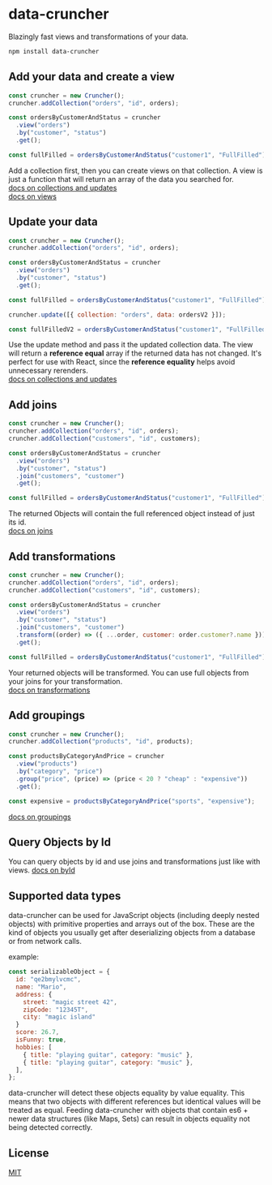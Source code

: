 # data-cruncher

Blazingly fast views and transformations of your data.

```bash
npm install data-cruncher
```

## Add your data and create a view

```js
const cruncher = new Cruncher();
cruncher.addCollection("orders", "id", orders);

const ordersByCustomerAndStatus = cruncher
  .view("orders")
  .by("customer", "status")
  .get();

const fullFilled = ordersByCustomerAndStatus("customer1", "FullFilled");
```

Add a collection first, then you can create views on that collection. A view is just a function that will return an array of the data you searched for.<br>
[docs on collections and updates](./docs/collections-and-updates.md)<br>
[docs on views](./docs/views.md)

## Update your data

```js
const cruncher = new Cruncher();
cruncher.addCollection("orders", "id", orders);

const ordersByCustomerAndStatus = cruncher
  .view("orders")
  .by("customer", "status")
  .get();

const fullFilled = ordersByCustomerAndStatus("customer1", "FullFilled");

cruncher.update([{ collection: "orders", data: ordersV2 }]);

const fullFilledV2 = ordersByCustomerAndStatus("customer1", "FullFilled");
```

Use the update method and pass it the updated collection data. The view will return a **reference equal** array if the returned data has not changed.
It's perfect for use with React, since the **reference equality** helps avoid unnecessary rerenders.<br>
[docs on collections and updates](./docs/collections-and-updates.md#update-data)

## Add joins

```js
const cruncher = new Cruncher();
cruncher.addCollection("orders", "id", orders);
cruncher.addCollection("customers", "id", customers);

const ordersByCustomerAndStatus = cruncher
  .view("orders")
  .by("customer", "status")
  .join("customers", "customer")
  .get();

const fullFilled = ordersByCustomerAndStatus("customer1", "FullFilled");
```

The returned Objects will contain the full referenced object instead of just its id.<br>
[docs on joins](./docs/views.md#joins)

## Add transformations

```js
const cruncher = new Cruncher();
cruncher.addCollection("orders", "id", orders);
cruncher.addCollection("customers", "id", customers);

const ordersByCustomerAndStatus = cruncher
  .view("orders")
  .by("customer", "status")
  .join("customers", "customer")
  .transform((order) => ({ ...order, customer: order.customer?.name }))
  .get();

const fullFilled = ordersByCustomerAndStatus("customer1", "FullFilled");
```

Your returned objects will be transformed. You can use full objects from your joins for your transformation.<br>
[docs on transformations](./docs/views.md#transformations)

## Add groupings

```js
const cruncher = new Cruncher();
cruncher.addCollection("products", "id", products);

const productsByCategoryAndPrice = cruncher
  .view("products")
  .by("category", "price")
  .group("price", (price) => (price < 20 ? "cheap" : "expensive"))
  .get();

const expensive = productsByCategoryAndPrice("sports", "expensive");
```

[docs on groupings](./docs/views.md#groupings)

## Query Objects by Id

You can query objects by id and use joins and transformations just like with views.
[docs on byId](./docs/byId.md)

## Supported data types

data-cruncher can be used for JavaScript objects (including deeply nested objects) with primitive properties and arrays out of the box. These are the kind of objects you usually get after deserializing objects from a database or from network calls.

example:

```js
const serializableObject = {
  id: "qe2bmylvcmc",
  name: "Mario",
  address: {
    street: "magic street 42",
    zipCode: "12345T",
    city: "magic island"
  }
  score: 26.7,
  isFunny: true,
  hobbies: [
    { title: "playing guitar", category: "music" },
    { title: "playing guitar", category: "music" },
  ],
};
```

data-cruncher will detect these objects equality by value equality. This means that two objects with different references but identical values will be treated as equal.
Feeding data-cruncher with objects that contain es6 + newer data structures (like Maps, Sets) can result in objects equality not being detected correctly.

## License

[MIT](./LICENSE)
